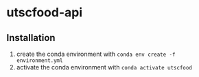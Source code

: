 # utscfood-api

## Installation

 1. create the conda environment with `conda env create -f environment.yml`
 2. activate the conda environment with `conda activate utscfood`

